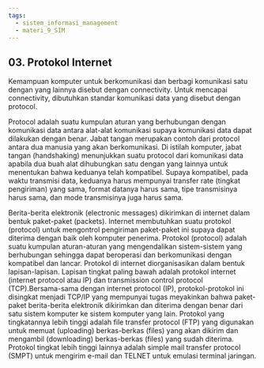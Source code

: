 ```yaml
---
tags:
  - sistem_informasi_management
  - materi_9_SIM
---
```

## 03. Protokol Internet

Kemampuan komputer untuk berkomunikasi dan berbagi komunikasi satu dengan yang lainnya disebut dengan connectivity. Untuk mencapai connectivity, dibutuhkan standar komunikasi data yang disebut dengan protocol.

Protocol adalah suatu kumpulan aturan yang berhubungan dengan komunikasi data antara alat-alat komunikasi supaya komunikasi data dapat dilakukan dengan benar. Jabat tangan merupakan contoh dari protocol antara dua manusia yang akan berkomunikasi. Di istilah komputer, jabat tangan (handshaking) menunjukkan suatu protocol dari komunikasi data apabila dua buah alat dihubungkan satu dengan yang lainnya untuk menentukan bahwa keduanya telah kompatibel. Supaya kompatibel, pada waktu transmisi data, keduanya harus mempunyai transfer rate (tingkat pengiriman) yang sama, format datanya harus sama, tipe transmisinya harus sama, dan mode transmisinya juga harus sama.

Berita-berita elektronik (electronic messages) dikirimkan di internet dalam bentuk paket-paket (packets). Internet membutuhkan suatu protokol (protocol) untuk mengontrol pengiriman paket-paket ini supaya dapat diterima dengan baik oleh komputer penerima. Protokol (protocol) adalah suatu kumpulan aturan-aturan yang mengendalikan sistem-sistem yang berhubungan sehingga dapat beroperasi dan berkomunikasi dengan kompatibel dan lancar. Protokol di internet diorganisasikan dalam bentuk lapisan-lapisan. Lapisan tingkat paling bawah adalah protokol internet (internet protocol atau IP) dan transmission control protocol (TCP).Bersama-sama dengan internet protocol (IP), protokol-protokol ini disingkat menjadi TCP/IP yang mempunyai tugas meyakinkan bahwa paket-paket berita-berita elektronik dikirimkan dan diterima dengan benar dari satu sistem komputer ke sistem komputer yang lain. Protokol yang tingkatannya lebih tinggi adalah file transfer protocol (FTP) yang digunakan untuk memuat (uploading) berkas-berkas (files) yang akan dikirim dan mengambil (downloading) berkas-berkas (files) yang sudah diterima. Protokol tingkat lebih tinggi lainnya adalah simple mail transfer protocol (SMPT) untuk mengirim e-mail dan TELNET untuk emulasi terminal jaringan.